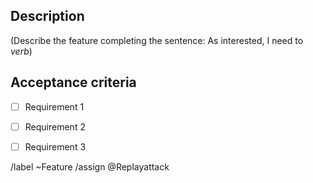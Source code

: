 ## Description
(Describe the feature completing the sentence: As interested, I need to _verb_)


## Acceptance criteria
- [ ] Requirement 1
- [ ] Requirement 2
- [ ] Requirement 3


/label ~Feature
/assign @Replayattack
